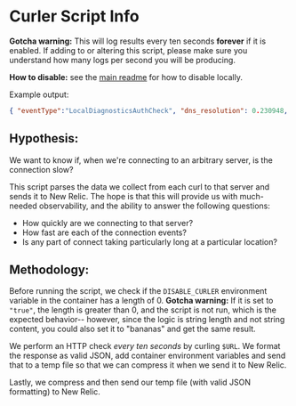 # Curler Script Info
**Gotcha warning:** This will log results every ten seconds **forever** if it is enabled. If adding to or altering this script, please make sure you understand how many logs per second you will be producing.

**How to disable:** see the [main readme](#how-to-disable-scripts) for how to disable locally.

Example output:

```json
{ "eventType":"LocalDiagnosticsAuthCheck", "dns_resolution": 0.230948, "tcp_established": 0.000354, "time_appconnect":  0.000221, "ssl_handshake_done": 0.8823, "time_to_filetransfer_begin": 0.0987, "httpResponseCode": 200, "local_ip": "10.1.241.220", "remote_ip": "8.8.8.8", "num_connects": 1, "num_redirects": 1 }
```

## Hypothesis:
We want to know if, when we're connecting to an arbitrary server, is the connection slow?

This script parses the data we collect from each curl to that server and sends it to New Relic. The hope is that this will provide us with much-needed observability, and the ability to answer the following questions:

* How quickly are we connecting to that server?
* How fast are each of the connection events?
* Is any part of connect taking particularly long at a particular location?

## Methodology:
Before running the script, we check if the `DISABLE_CURLER` environment variable in the container has a length of 0.
**Gotcha warning:** If it is set to `"true"`, the length is greater than 0, and the script is not run, which is the expected behavior-- however, since the logic is string length and not string content, you could also set it to "bananas" and get the same result.

We perform an HTTP check _every ten seconds_ by curling `$URL`. We format the response as valid JSON, add container environment variables and send that to a temp file so that we can compress it when we send it to New Relic.

Lastly, we compress and then send our temp file (with valid JSON formatting) to New Relic.
